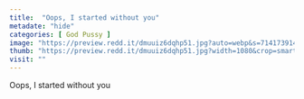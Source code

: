 ```yaml
---
title:  "Oops, I started without you"
metadate: "hide"
categories: [ God Pussy ]
image: "https://preview.redd.it/dmuuiz6dqhp51.jpg?auto=webp&s=714173914eaa63b63c9a1fc0ba9488b266575d34"
thumb: "https://preview.redd.it/dmuuiz6dqhp51.jpg?width=1080&crop=smart&auto=webp&s=d03b9ef5b79a9dd2a0b284a5ee7b322ebc626279"
visit: ""
---
```

Oops, I started without you
